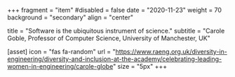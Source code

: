 +++ 
fragment = "item"
#disabled = false
date = "2020-11-23" 
weight = 70 
background = "secondary"
align = "center"

title = "Software is the ubiquitous instrument of science." 
subtitle = "Carole Goble, Professor of Computer Science, University of Manchester, UK"

[asset]
  icon = "fas fa-random"
  url = "https://www.raeng.org.uk/diversity-in-engineering/diversity-and-inclusion-at-the-academy/celebrating-leading-women-in-engineering/carole-globe"
  size = "5px"
+++
